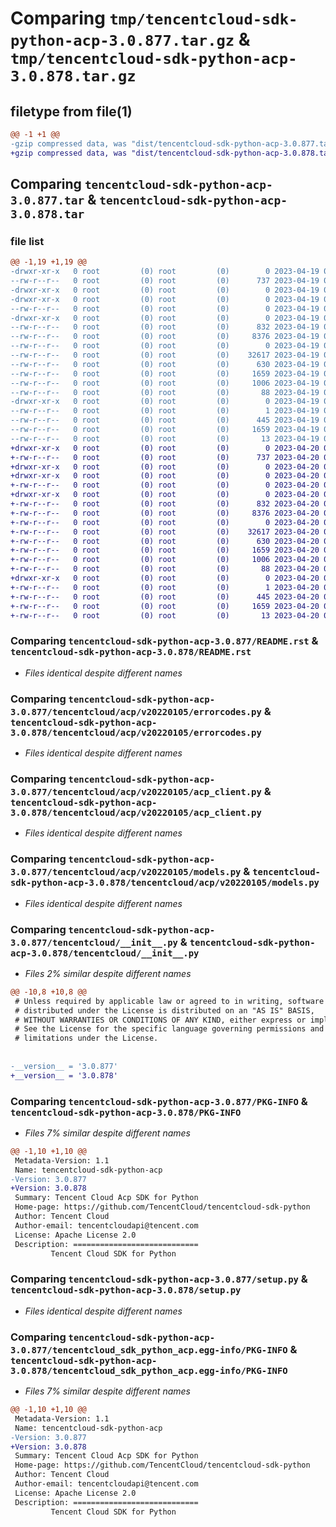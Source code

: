 # Comparing `tmp/tencentcloud-sdk-python-acp-3.0.877.tar.gz` & `tmp/tencentcloud-sdk-python-acp-3.0.878.tar.gz`

## filetype from file(1)

```diff
@@ -1 +1 @@
-gzip compressed data, was "dist/tencentcloud-sdk-python-acp-3.0.877.tar", last modified: Wed Apr 19 08:57:39 2023, max compression
+gzip compressed data, was "dist/tencentcloud-sdk-python-acp-3.0.878.tar", last modified: Thu Apr 20 00:16:52 2023, max compression
```

## Comparing `tencentcloud-sdk-python-acp-3.0.877.tar` & `tencentcloud-sdk-python-acp-3.0.878.tar`

### file list

```diff
@@ -1,19 +1,19 @@
-drwxr-xr-x   0 root         (0) root         (0)        0 2023-04-19 08:57:39.000000 tencentcloud-sdk-python-acp-3.0.877/
--rw-r--r--   0 root         (0) root         (0)      737 2023-04-19 08:57:38.000000 tencentcloud-sdk-python-acp-3.0.877/README.rst
-drwxr-xr-x   0 root         (0) root         (0)        0 2023-04-19 08:57:39.000000 tencentcloud-sdk-python-acp-3.0.877/tencentcloud/
-drwxr-xr-x   0 root         (0) root         (0)        0 2023-04-19 08:57:39.000000 tencentcloud-sdk-python-acp-3.0.877/tencentcloud/acp/
--rw-r--r--   0 root         (0) root         (0)        0 2023-04-19 08:57:38.000000 tencentcloud-sdk-python-acp-3.0.877/tencentcloud/acp/__init__.py
-drwxr-xr-x   0 root         (0) root         (0)        0 2023-04-19 08:57:39.000000 tencentcloud-sdk-python-acp-3.0.877/tencentcloud/acp/v20220105/
--rw-r--r--   0 root         (0) root         (0)      832 2023-04-19 08:57:38.000000 tencentcloud-sdk-python-acp-3.0.877/tencentcloud/acp/v20220105/errorcodes.py
--rw-r--r--   0 root         (0) root         (0)     8376 2023-04-19 08:57:38.000000 tencentcloud-sdk-python-acp-3.0.877/tencentcloud/acp/v20220105/acp_client.py
--rw-r--r--   0 root         (0) root         (0)        0 2023-04-19 08:57:38.000000 tencentcloud-sdk-python-acp-3.0.877/tencentcloud/acp/v20220105/__init__.py
--rw-r--r--   0 root         (0) root         (0)    32617 2023-04-19 08:57:38.000000 tencentcloud-sdk-python-acp-3.0.877/tencentcloud/acp/v20220105/models.py
--rw-r--r--   0 root         (0) root         (0)      630 2023-04-19 08:57:38.000000 tencentcloud-sdk-python-acp-3.0.877/tencentcloud/__init__.py
--rw-r--r--   0 root         (0) root         (0)     1659 2023-04-19 08:57:39.000000 tencentcloud-sdk-python-acp-3.0.877/PKG-INFO
--rw-r--r--   0 root         (0) root         (0)     1006 2023-04-19 08:57:38.000000 tencentcloud-sdk-python-acp-3.0.877/setup.py
--rw-r--r--   0 root         (0) root         (0)       88 2023-04-19 08:57:39.000000 tencentcloud-sdk-python-acp-3.0.877/setup.cfg
-drwxr-xr-x   0 root         (0) root         (0)        0 2023-04-19 08:57:39.000000 tencentcloud-sdk-python-acp-3.0.877/tencentcloud_sdk_python_acp.egg-info/
--rw-r--r--   0 root         (0) root         (0)        1 2023-04-19 08:57:39.000000 tencentcloud-sdk-python-acp-3.0.877/tencentcloud_sdk_python_acp.egg-info/dependency_links.txt
--rw-r--r--   0 root         (0) root         (0)      445 2023-04-19 08:57:39.000000 tencentcloud-sdk-python-acp-3.0.877/tencentcloud_sdk_python_acp.egg-info/SOURCES.txt
--rw-r--r--   0 root         (0) root         (0)     1659 2023-04-19 08:57:39.000000 tencentcloud-sdk-python-acp-3.0.877/tencentcloud_sdk_python_acp.egg-info/PKG-INFO
--rw-r--r--   0 root         (0) root         (0)       13 2023-04-19 08:57:39.000000 tencentcloud-sdk-python-acp-3.0.877/tencentcloud_sdk_python_acp.egg-info/top_level.txt
+drwxr-xr-x   0 root         (0) root         (0)        0 2023-04-20 00:16:52.000000 tencentcloud-sdk-python-acp-3.0.878/
+-rw-r--r--   0 root         (0) root         (0)      737 2023-04-20 00:16:51.000000 tencentcloud-sdk-python-acp-3.0.878/README.rst
+drwxr-xr-x   0 root         (0) root         (0)        0 2023-04-20 00:16:52.000000 tencentcloud-sdk-python-acp-3.0.878/tencentcloud/
+drwxr-xr-x   0 root         (0) root         (0)        0 2023-04-20 00:16:52.000000 tencentcloud-sdk-python-acp-3.0.878/tencentcloud/acp/
+-rw-r--r--   0 root         (0) root         (0)        0 2023-04-20 00:16:51.000000 tencentcloud-sdk-python-acp-3.0.878/tencentcloud/acp/__init__.py
+drwxr-xr-x   0 root         (0) root         (0)        0 2023-04-20 00:16:52.000000 tencentcloud-sdk-python-acp-3.0.878/tencentcloud/acp/v20220105/
+-rw-r--r--   0 root         (0) root         (0)      832 2023-04-20 00:16:51.000000 tencentcloud-sdk-python-acp-3.0.878/tencentcloud/acp/v20220105/errorcodes.py
+-rw-r--r--   0 root         (0) root         (0)     8376 2023-04-20 00:16:51.000000 tencentcloud-sdk-python-acp-3.0.878/tencentcloud/acp/v20220105/acp_client.py
+-rw-r--r--   0 root         (0) root         (0)        0 2023-04-20 00:16:51.000000 tencentcloud-sdk-python-acp-3.0.878/tencentcloud/acp/v20220105/__init__.py
+-rw-r--r--   0 root         (0) root         (0)    32617 2023-04-20 00:16:51.000000 tencentcloud-sdk-python-acp-3.0.878/tencentcloud/acp/v20220105/models.py
+-rw-r--r--   0 root         (0) root         (0)      630 2023-04-20 00:16:51.000000 tencentcloud-sdk-python-acp-3.0.878/tencentcloud/__init__.py
+-rw-r--r--   0 root         (0) root         (0)     1659 2023-04-20 00:16:52.000000 tencentcloud-sdk-python-acp-3.0.878/PKG-INFO
+-rw-r--r--   0 root         (0) root         (0)     1006 2023-04-20 00:16:51.000000 tencentcloud-sdk-python-acp-3.0.878/setup.py
+-rw-r--r--   0 root         (0) root         (0)       88 2023-04-20 00:16:52.000000 tencentcloud-sdk-python-acp-3.0.878/setup.cfg
+drwxr-xr-x   0 root         (0) root         (0)        0 2023-04-20 00:16:52.000000 tencentcloud-sdk-python-acp-3.0.878/tencentcloud_sdk_python_acp.egg-info/
+-rw-r--r--   0 root         (0) root         (0)        1 2023-04-20 00:16:52.000000 tencentcloud-sdk-python-acp-3.0.878/tencentcloud_sdk_python_acp.egg-info/dependency_links.txt
+-rw-r--r--   0 root         (0) root         (0)      445 2023-04-20 00:16:52.000000 tencentcloud-sdk-python-acp-3.0.878/tencentcloud_sdk_python_acp.egg-info/SOURCES.txt
+-rw-r--r--   0 root         (0) root         (0)     1659 2023-04-20 00:16:52.000000 tencentcloud-sdk-python-acp-3.0.878/tencentcloud_sdk_python_acp.egg-info/PKG-INFO
+-rw-r--r--   0 root         (0) root         (0)       13 2023-04-20 00:16:52.000000 tencentcloud-sdk-python-acp-3.0.878/tencentcloud_sdk_python_acp.egg-info/top_level.txt
```

### Comparing `tencentcloud-sdk-python-acp-3.0.877/README.rst` & `tencentcloud-sdk-python-acp-3.0.878/README.rst`

 * *Files identical despite different names*

### Comparing `tencentcloud-sdk-python-acp-3.0.877/tencentcloud/acp/v20220105/errorcodes.py` & `tencentcloud-sdk-python-acp-3.0.878/tencentcloud/acp/v20220105/errorcodes.py`

 * *Files identical despite different names*

### Comparing `tencentcloud-sdk-python-acp-3.0.877/tencentcloud/acp/v20220105/acp_client.py` & `tencentcloud-sdk-python-acp-3.0.878/tencentcloud/acp/v20220105/acp_client.py`

 * *Files identical despite different names*

### Comparing `tencentcloud-sdk-python-acp-3.0.877/tencentcloud/acp/v20220105/models.py` & `tencentcloud-sdk-python-acp-3.0.878/tencentcloud/acp/v20220105/models.py`

 * *Files identical despite different names*

### Comparing `tencentcloud-sdk-python-acp-3.0.877/tencentcloud/__init__.py` & `tencentcloud-sdk-python-acp-3.0.878/tencentcloud/__init__.py`

 * *Files 2% similar despite different names*

```diff
@@ -10,8 +10,8 @@
 # Unless required by applicable law or agreed to in writing, software
 # distributed under the License is distributed on an "AS IS" BASIS,
 # WITHOUT WARRANTIES OR CONDITIONS OF ANY KIND, either express or implied.
 # See the License for the specific language governing permissions and
 # limitations under the License.
 
 
-__version__ = '3.0.877'
+__version__ = '3.0.878'
```

### Comparing `tencentcloud-sdk-python-acp-3.0.877/PKG-INFO` & `tencentcloud-sdk-python-acp-3.0.878/PKG-INFO`

 * *Files 7% similar despite different names*

```diff
@@ -1,10 +1,10 @@
 Metadata-Version: 1.1
 Name: tencentcloud-sdk-python-acp
-Version: 3.0.877
+Version: 3.0.878
 Summary: Tencent Cloud Acp SDK for Python
 Home-page: https://github.com/TencentCloud/tencentcloud-sdk-python
 Author: Tencent Cloud
 Author-email: tencentcloudapi@tencent.com
 License: Apache License 2.0
 Description: ============================
         Tencent Cloud SDK for Python
```

### Comparing `tencentcloud-sdk-python-acp-3.0.877/setup.py` & `tencentcloud-sdk-python-acp-3.0.878/setup.py`

 * *Files identical despite different names*

### Comparing `tencentcloud-sdk-python-acp-3.0.877/tencentcloud_sdk_python_acp.egg-info/PKG-INFO` & `tencentcloud-sdk-python-acp-3.0.878/tencentcloud_sdk_python_acp.egg-info/PKG-INFO`

 * *Files 7% similar despite different names*

```diff
@@ -1,10 +1,10 @@
 Metadata-Version: 1.1
 Name: tencentcloud-sdk-python-acp
-Version: 3.0.877
+Version: 3.0.878
 Summary: Tencent Cloud Acp SDK for Python
 Home-page: https://github.com/TencentCloud/tencentcloud-sdk-python
 Author: Tencent Cloud
 Author-email: tencentcloudapi@tencent.com
 License: Apache License 2.0
 Description: ============================
         Tencent Cloud SDK for Python
```

